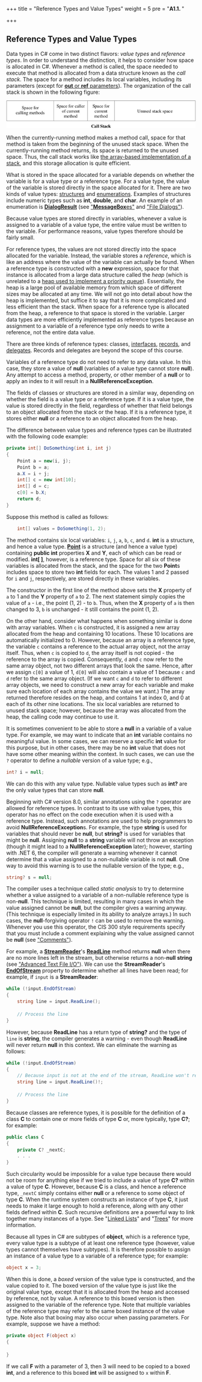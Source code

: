 +++
title = "Reference Types and Value Types"
weight = 5
pre = "<b>A1.1. </b>"

+++

## Reference Types and Value Types

Data types in C# come in two distinct flavors: *value types* and *reference types*. In order to understand the distinction, it helps to consider how space is allocated in C#. Whenever a method is called, the space needed to execute that method is allocated from a data structure known as the *call stack*. The space for a method includes its local variables, including its parameters (except for [**out** or **ref** parameters](/appendix/syntax/out-ref)). The organization of the call stack is shown in the following figure:

![A picture of the call stack should appear here](images/call-stack.jpg)

When the currently-running method makes a method call, space for that method is taken from the beginning of the unused stack space. When the currently-running method returns, its space is returned to the unused space. Thus, the call stack works like [the array-based implementation of a stack](/stacks-queues/stack-impl), and this storage allocation is quite efficient.

What is stored in the space allocated for a variable depends on whether the variable is for a value type or a reference type. For a value type, the value of the variable is stored directly in the space allocated for it. There are two kinds of value types: [structures](/appendix/syntax/structs) and [enumerations](/appendix/syntax/enumerations). Examples of structures include numeric types such as **int**, **double**, and **char**. An example of an enumeration is [**DialogResult**](https://learn.microsoft.com/en-us/dotnet/api/system.windows.forms.dialogresult?view=windowsdesktop-6.0) (see ["**MessageBox**es"](/io/dialogs/message-boxes) and ["File Dialogs"](/io/dialogs/file-dialogs)).

Because value types are stored directly in variables, whenever a value is assigned to a variable of a value type, the entire value must be written to the variable. For performance reasons, value types therefore should be fairly small.

For reference types, the values are not stored directly into the space allocated for the variable. Instead, the variable stores a *reference*, which is like an address where the value of the variable can actually be found. When a reference type is constructed with a **new** expression, space for that instance is allocated from a large data structure called the *heap* (which is unrelated to a [heap used to implement a priority queue](/trees/priority-queues/heaps)). Essentially, the heap is a large pool of available memory from which space of different sizes may be allocated at any time. We will not go into detail about how the heap is implemented, but suffice it to say that it is more complicated and less efficient than the stack. When space for a reference type is allocated from the heap, a reference to that space is stored in the variable. Larger data types are more efficiently implemented as reference types because an assignment to a variable of a reference type only needs to write a reference, not the entire data value.

There are three kinds of reference types: classes, [interfaces](/trees/tries/multiple-impl), [records](https://learn.microsoft.com/en-us/dotnet/csharp/language-reference/builtin-types/record), and [delegates](https://learn.microsoft.com/en-us/dotnet/csharp/language-reference/builtin-types/reference-types#the-delegate-type). Records and delegates are beyond the scope of this course.

Variables of a reference type do not need to refer to any data value. In this case, they store a value of **null** (variables of a value type cannot store **null**). Any attempt to access a method, property, or other member of a **null** or to apply an index to it will result in a **NullReferenceException**.

The fields of classes or structures are stored in a similar way, depending on whether the field is a value type or a reference type. If it is a value type, the value is stored directly in the field, regardless of whether that field belongs to an object allocated from the stack or the heap. If it is a reference type, it stores either **null** or a reference to an object allocated from the heap.

The difference between value types and reference types can be illustrated with the following code example:

```c#
private int[] DoSomething(int i, int j)
{
    Point a = new(i, j);
    Point b = a;
    a.X = i + j;
    int[] c = new int[10];
    int[] d = c;
    c[0] = b.X;
    return d;
}
```

Suppose this method is called as follows:

```c#
    int[] values = DoSomething(1, 2);
```

The method contains six local variables: `i`, `j`, `a`, `b`, `c`, and `d`. **int** is a structure, and hence a value type. [**Point**](https://learn.microsoft.com/en-us/dotnet/api/system.drawing.point?view=net-6.0) is a structure (and hence a value type) containing **public int** properties **X** and **Y**, each of which can be read or modified. **int\[ \]**, however, is a reference type. Space for all six of these variables is allocated from the stack, and the space for the two **Point**s includes space to store two **int** fields for each. The values 1 and 2 passed for `i` and `j`, respectively, are stored directly in these variables.

The constructor in the first line of the method above sets the **X** property of `a` to 1 and the **Y** property of `a` to 2. The next statement simply copies the value of `a` - i.e., the point (1, 2) - to `b`. Thus, when the **X** property of `a` is then changed to 3, `b` is unchanged - it still contains the point (1, 2).

On the other hand, consider what happens when something similar is done with array variables. When `c` is constructed, it is assigned a new array allocated from the heap and containing 10 locations. These 10 locations are automatically initialized to 0. However, because an array is a reference type, the variable `c` contains a reference to the actual array object, not the array itself. Thus, when `c` is copied to `d`, the array itself is not copied - the reference to the array is copied. Consequently, `d` and `c` now refer to the same array object, not two different arrays that look the same. Hence, after we assign `c[0]` a value of 1, `d[0]` will also contain a value of 1 because `c` and `d` refer to the same array object. (If we want `c` and `d` to refer to different array objects, we need to construct a new array for each variable and make sure each location of each array contains the value we want.) The array returned therefore resides on the heap, and contains 1 at index 0, and 0 at each of its other nine locations. The six local variables are returned to unused stack space; however, because the array was allocated from the heap, the calling code may continue to use it.

<span id="nullable-types"></span>It is sometimes convenient to be able to store a **null** in a variable of a value type. For example, we may want to indicate that an **int** variable contains no meaningful value. In some cases, we can reserve a specific **int** value for this purpose, but in other cases, there may be no **int** value that does not have some other meaning within the context. In such cases, we can use the `?` operator to define a *nullable* version of a value type; e.g.,

```C#
int? i = null;
```

We can do this with any value type. Nullable value types such as **int?** are the only value types that can store **null**.

Beginning with C# version 8.0, similar annotations using the `?` operator are allowed for reference types. In contrast to its use with value types, this operator has no effect on the code execution when it is used with a reference type. Instead, such annotations are used to help programmers to avoid **NullReferenceException**s. For example, the type **string** is used for variables that should never be **null**, but **string?** is used for variables that might be **null**. Assigning **null** to a **string** variable will not throw an exception (though it might lead to a **NullReferenceException** later); however, starting with .NET 6, the compiler will generate a warning whenever it cannot determine that a value assigned to a non-nullable variable is not **null**. One way to avoid this warning is to use the nullable version of the type; e.g.,

```c#
string? s = null;
```

The compiler uses a technique called *static analysis* to try to determine whether a value assigned to a variable of a non-nullable reference type is non-**null**. This technique is limited, resulting in many cases in which the value assigned cannot be **null**, but the compiler gives a warning anyway. (This technique is especially limited in its ability to analyze arrays.) In such cases, the **null**-forgiving operator `!` can be used to remove the warning. Whenever you use this operator, the CIS 300 style requirements specify that you must include a comment explaining why the value assigned cannot be **null** (see ["Comments"](/appendix/style/comments/)).

For example, a [**StreamReader**](https://learn.microsoft.com/en-us/dotnet/api/system.io.streamreader?view=net-6.0)'s [**ReadLine**](https://learn.microsoft.com/en-us/dotnet/api/system.io.streamreader.readline?view=net-6.0) method returns **null** when there are no more lines left in the stream, but otherwise returns a non-**null** **string** (see ["Advanced Text File I/O"](/io/advanced-text-file/)). We can use the **StreamReader**'s [**EndOfStream**](https://learn.microsoft.com/en-us/dotnet/api/system.io.streamreader.endofstream?view=net-6.0) property to determine whether all lines have been read; for example, if `input` is a **StreamReader**:

```C#
while (!input.EndOfStream)
{
    string line = input.ReadLine();
    
    // Process the line
}
```

However, because **ReadLine** has a return type of **string?** and the type of `line` is **string**, the compiler generates a warning - even though **ReadLine** will never return **null** in this context. We can eliminate the warning as follows:

```c#
while (!input.EndOfStream)
{
    // Because input is not at the end of the stream, ReadLine won't return null.
    string line = input.ReadLine()!;
    
    // Process the line
}
```

Because classes are reference types, it is possible for the definition of a class **C** to contain one or more fields of type **C** or, more typically, type **C?**; for example:

```c#
public class C
{
    private C? _nextC;
    . . .
}
```

Such circularity would be impossible for a value type because there would not be room for anything else if we tried to include a value of type **C?** within a value of type **C**. However, because **C** is a class, and hence a reference type, `_nextC` simply contains either **null** or a reference to some object of type **C**. When the runtime system constructs an instance of type **C**, it just needs to make it large enough to hold a reference, along with any other fields defined within **C**. Such recursive definitions are a powerful way to link together many instances of a type. See "[Linked Lists](/linked-lists)" and "[Trees](/trees)" for more information.

Because all types in C# are subtypes of **object**, which is a reference type, every value type is a subtype of at least one reference type (however, value types cannot themselves have subtypes). It is therefore possible to assign an instance of a value type to a variable of a reference type; for example:

```c#
object x = 3;
```

When this is done, a *boxed* version of the value type is constructed,
 and the value copied to it. The boxed version of the value type is
 just like the original value type, except that it is allocated from
 the heap and accessed by reference, not by value. A reference to this boxed version is then assigned to the variable of the reference type. Note that multiple variables of the reference type may refer to the same boxed instance of the value type.
Note also that boxing may also occur when passing parameters. For example, suppose we have a method:

```c#
private object F(object x)
{

}
```

If we call **F** with a parameter of 3, then 3 will need to be copied to a boxed **int**, and a reference to this boxed **int** will be assigned to `x` within **F**.

